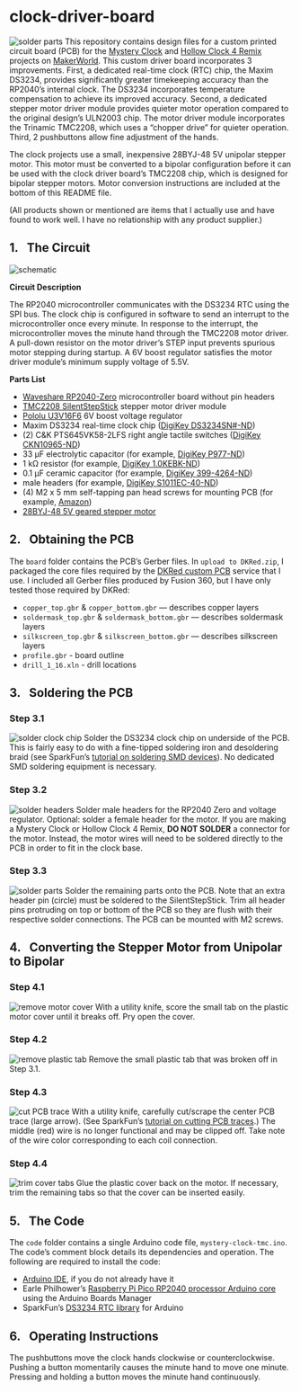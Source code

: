 # clock-driver-board
![solder parts](media/_MG_2802r.jpg)
This repository contains design files for a custom printed circuit board (PCB) for the [Mystery Clock](https://makerworld.com/en/models/764838) and [Hollow Clock 4 Remix](https://makerworld.com/en/models/875220) projects on [MakerWorld](https://makerworld.com/en/@EngWorkshop). This custom driver board incorporates 3 improvements. First, a dedicated real-time clock (RTC) chip, the Maxim DS3234, provides significantly greater timekeeping accuracy than the RP2040’s internal clock. The DS3234 incorporates temperature compensation to achieve its improved accuracy. Second, a dedicated stepper motor driver module provides quieter motor operation compared to the original design’s ULN2003 chip. The motor driver module incorporates the Trinamic TMC2208, which uses a “chopper drive” for quieter operation. Third, 2 pushbuttons allow fine adjustment of the hands.

The clock projects use a small, inexpensive 28BYJ-48 5V unipolar stepper motor. This motor must be converted to a bipolar configuration before it can be used with the clock driver board’s TMC2208 chip, which is designed for bipolar stepper motors. Motor conversion instructions are included at the bottom of this README file.

(All products shown or mentioned are items that I actually use and have found to work well. I have no relationship with any product supplier.)

## 1.&nbsp;&nbsp; The Circuit
![schematic](media/Clock_Driver_R3_v7.png)

**Circuit Description**

The RP2040 microcontroller communicates with the DS3234 RTC using the SPI bus. The clock chip is configured in software to send an interrupt to the microcontroller once every minute. In response to the interrupt, the microcontroller moves the minute hand through the TMC2208 motor driver. A pull-down resistor on the motor driver’s STEP input prevents spurious motor stepping during startup. A 6V boost regulator satisfies the motor driver module’s minimum supply voltage of 5.5V.

**Parts List**
- [Waveshare RP2040-Zero](https://www.waveshare.com/rp2040-zero.htm) microcontroller board without pin headers
- [TMC2208 SilentStepStick](https://www.amazon.com/gp/product/B08DFVZV5Q) stepper motor driver module
- [Pololu U3V16F6](https://www.pololu.com/product/4942) 6V boost voltage regulator
- Maxim DS3234 real-time clock chip ([DigiKey DS3234SN#-ND](https://www.digikey.com/en/products/detail/analog-devices-inc-maxim-integrated/DS3234SN/1197584))
- (2) C&K PTS645VK58-2LFS right angle tactile switches ([DigiKey CKN10965-ND](https://www.digikey.com/en/products/detail/c-k/PTS645VK58-2-LFS/3861398))
- 33 µF electrolytic capacitor (for example, [DigiKey P977-ND](https://www.digikey.com/en/products/detail/panasonic-electronic-components/ECE-A1EKS330/160557))
- 1 kΩ resistor (for example, [DigiKey 1.0KEBK-ND](https://www.digikey.com/en/products/detail/yageo/CFR-12JB-52-1K/4000))
- 0.1 µF ceramic capacitor (for example, [DigiKey 399-4264-ND](https://www.digikey.com/en/products/detail/kemet/C320C104K5R5TA/818040))
- male headers (for example, [DigiKey S1011EC-40-ND](https://www.digikey.com/en/products/detail/sullins-connector-solutions/PRPC040SAAN-RC/2775214))
- (4) M2 x 5 mm self-tapping pan head screws for mounting PCB (for example, [Amazon](https://www.amazon.com/gp/product/B07ZH9GJWP))
- [28BYJ-48 5V geared stepper motor](https://www.amazon.com/gp/product/B01CP18J4A)

## 2.&nbsp;&nbsp; Obtaining the PCB
The `board` folder contains the PCB’s Gerber files. In `upload to DKRed.zip`, I packaged the core files required by the [DKRed custom PCB](https://www.digikey.com/en/resources/dkred) service that I use. I included all Gerber files produced by Fusion 360, but I have only tested those required by DKRed:
- `copper_top.gbr` & `copper_bottom.gbr` — describes copper layers
- `soldermask_top.gbr` & `soldermask_bottom.gbr` — describes soldermask layers
- `silkscreen_top.gbr` & `silkscreen_bottom.gbr` — describes silkscreen layers
- `profile.gbr` - board outline
- `drill_1_16.xln` - drill locations

## 3.&nbsp;&nbsp; Soldering the PCB

### Step 3.1
![solder clock chip](media/_MG_2800r.jpg)
Solder the DS3234 clock chip on underside of the PCB. This is fairly easy to do with a fine-tipped soldering iron and desoldering braid (see SparkFun’s [tutorial on soldering SMD devices](https://www.sparkfun.com/tutorials/36)). No dedicated SMD soldering equipment is necessary.

### Step 3.2
![solder headers](media/_MG_2801r.jpg)
Solder male headers for the RP2040 Zero and voltage regulator. Optional: solder a female header for the motor. If you are making a Mystery Clock or Hollow Clock 4 Remix, **DO NOT SOLDER** a connector for the motor. Instead, the motor wires will need to be soldered directly to the PCB in order to fit in the clock base.

### Step 3.3
![solder parts](media/_MG_2802er.jpg)
Solder the remaining parts onto the PCB. Note that an extra header pin (circle) must be soldered to the SilentStepStick. Trim all header pins protruding on top or bottom of the PCB so they are flush with their respective solder connections. The PCB can be mounted with M2 screws.

## 4.&nbsp;&nbsp; Converting the Stepper Motor from Unipolar to Bipolar

### Step 4.1
![remove motor cover](media/_MG_3632r.jpg)
With a utility knife, score the small tab on the plastic motor cover until it breaks off. Pry open the cover.

### Step 4.2
![remove plastic tab](media/_MG_3634r.jpg)
Remove the small plastic tab that was broken off in Step 3.1.

### Step 4.3
![cut PCB trace](media/_MG_3637r.jpg)
With a utility knife, carefully cut/scrape the center PCB trace (large arrow). (See SparkFun’s [tutorial on cutting PCB traces](https://learn.sparkfun.com/tutorials/how-to-work-with-jumper-pads-and-pcb-traces/cutting-a-trace-between-jumper-pads).) The middle (red) wire is no longer functional and may be clipped off. Take note of the wire color corresponding to each coil connection.

### Step 4.4
![trim cover tabs](media/_MG_3638r.jpg)
Glue the plastic cover back on the motor. If necessary, trim the remaining tabs so that the cover can be inserted easily.

## 5.&nbsp;&nbsp; The Code

The `code` folder contains a single Arduino code file, `mystery-clock-tmc.ino`. The code’s comment block details its dependencies and operation. The following are required to install the code:

- [Arduino IDE](https://www.arduino.cc/en/software), if you do not already have it
- Earle Philhower’s [Raspberry Pi Pico RP2040 processor Arduino core](https://arduino-pico.readthedocs.io/en/latest/) using the Arduino Boards Manager
- SparkFun’s [DS3234 RTC library](https://github.com/sparkfun/SparkFun_DS3234_RTC_Arduino_Library) for Arduino

## 6.&nbsp;&nbsp; Operating Instructions

The pushbuttons move the clock hands clockwise or counterclockwise. Pushing a button momentarily causes the minute hand to move one minute. Pressing and holding a button moves the minute hand continuously.
